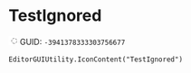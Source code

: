 # TestIgnored
![](/img/TestIgnored.png)
GUID: `-3941378333303756677`
```
EditorGUIUtility.IconContent("TestIgnored")
```

